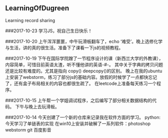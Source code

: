 ## LearningOfDugreen
Learning record sharing

###2017-10-23
学习JS，祝自己生日快乐！

###2017-10-20
上午浑浑噩噩，中午玩滑板翻车了，echo ‘难受’。晚上选修化学与生活，讲的真的很生活。准备下了课看一下js的视频教程。


###2017-10-19
下午在国际学院蹭了一节程序设计的课（新西兰大学的外教课），内容简单，可惜目前英语太渣，听不懂他讲的英语-#-。
其中关于字典的拷贝问题还是比较有难度的。尤其是指向 copy() deepcopy()的区别。
晚上在我的ubuntu上安装了webstorm，练习了部分js的基础内容。放假的时候学了一点都快忘记了，还有盒子布局相关的内容也都很生疏了。
在leetcode上准备每天练习一个程序。


###2017-10-15
上午帮一个学姐调试程序，之后编写了部分相关数据结构的代码。
下午与晚上去玩滑板。


###2017-10-14
今天创建了一个新的仓库来记录我在软件方面的学习。
python:今天学习了单链表的实现
在win10上安装并破解了一系列软件：photoshop webstorm git 百度影音
